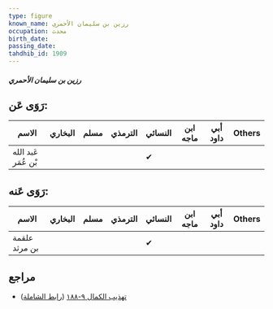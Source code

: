 ```yaml
---
type: figure
known_name: رزين بن سليمان الأحمري
occupation: محدث
birth_date:
passing_date:
tahdhib_id: 1909
---
```

##### رزين بن سليمان الأحمري

## رَوَى عَن:
| الاسم               | البخاري | مسلم | الترمذي | النسائي | ابن ماجه | أبي داود | Others |
| ------------------- | ------- | ---- | ------- | ------- | -------- | -------- | ------ |
| عَبد الله بْن عُمَر |         |      |         | ✔       |          |          |        |
## رَوَى عَنه:
| الاسم         | البخاري | مسلم | الترمذي | النسائي | ابن ماجه | أبي داود | Others |
| ------------- | ------- | ---- | ------- | ------- | -------- | -------- | ------ |
| علقمة بن مرثد |         |      |         | ✔       |          |          |        |
## مراجع
- [تهذيب الكمال ٩-١٨٨](obsidian://open?vault=Tahdhib-al-Kamal&file=Figures/١٩٠٩-رزين%20بن%20سليمان%20الأحمري) ([رابط الشاملة](https://shamela.ws/book/3722/4428))